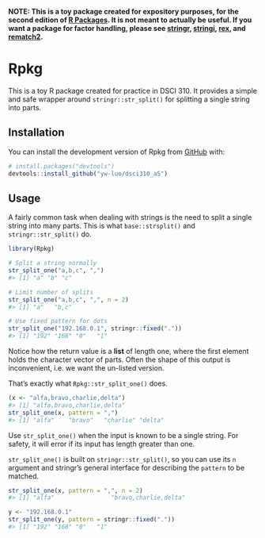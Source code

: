 
<!-- README.md is generated from README.Rmd. Please edit that file -->

**NOTE: This is a toy package created for expository purposes, for the
second edition of [R Packages](https://r-pkgs.org). It is not meant to
actually be useful. If you want a package for factor handling, please
see [stringr](https://stringr.tidyverse.org),
[stringi](https://stringi.gagolewski.com/),
[rex](https://cran.r-project.org/package=rex), and
[rematch2](https://cran.r-project.org/package=rematch2).**

# Rpkg

<!-- badges: start -->

<!-- badges: end -->

This is a toy R package created for practice in DSCI 310. It provides a
simple and safe wrapper around `stringr::str_split()` for splitting a
single string into parts.

## Installation

You can install the development version of Rpkg from
[GitHub](https://github.com/) with:

``` r
# install.packages("devtools")
devtools::install_github("yw-luo/dsci310_a5")
```

## Usage

A fairly common task when dealing with strings is the need to split a
single string into many parts. This is what `base::strsplit()` and
`stringr::str_split()` do.

``` r
library(Rpkg)

# Split a string normally
str_split_one("a,b,c", ",")
#> [1] "a" "b" "c"

# Limit number of splits
str_split_one("a,b,c", ",", n = 2)
#> [1] "a"   "b,c"

# Use fixed pattern for dots
str_split_one("192.168.0.1", stringr::fixed("."))
#> [1] "192" "168" "0"   "1"
```

Notice how the return value is a **list** of length one, where the first
element holds the character vector of parts. Often the shape of this
output is inconvenient, i.e. we want the un-listed version.

That’s exactly what `Rpkg::str_split_one()` does.

``` r
(x <- "alfa,bravo,charlie,delta")
#> [1] "alfa,bravo,charlie,delta"
str_split_one(x, pattern = ",")
#> [1] "alfa"    "bravo"   "charlie" "delta"
```

Use `str_split_one()` when the input is known to be a single string. For
safety, it will error if its input has length greater than one.

`str_split_one()` is built on `stringr::str_split()`, so you can use its
`n` argument and stringr’s general interface for describing the
`pattern` to be matched.

``` r
str_split_one(x, pattern = ",", n = 2)
#> [1] "alfa"                "bravo,charlie,delta"

y <- "192.168.0.1"
str_split_one(y, pattern = stringr::fixed("."))
#> [1] "192" "168" "0"   "1"
```
